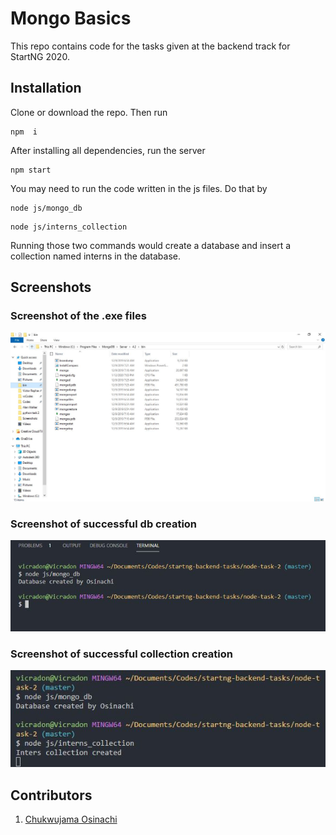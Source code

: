 # Mongo Basics

This repo contains code for the tasks given at the backend track for StartNG 2020. 

## Installation
Clone or download the repo. Then run 
```shell
npm  i
```
After installing all dependencies, run the server
```shell
npm start
```
You may need to run the code written in the js files.  Do that by
```shell
node js/mongo_db
```
```shell
node js/interns_collection
```
Running those two commands would create a database and insert a collection named interns in the database.

## Screenshots

### Screenshot of the .exe files
![mongo and mongod](/images/mongo-and-mongod-exe-files.jpg)

### Screenshot of successful db creation
![DB created successfully](/images/db-osinachi-created-successfully.jpg)

### Screenshot of successful collection creation
![Collection created successfully](/images/collection-created-successfully.jpg)


## Contributors
1. [Chukwujama Osinachi](https://github.com/vicradon)